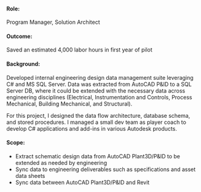 #### Role: 
Program Manager, Solution Architect

#### Outcome:
Saved an estimated 4,000 labor hours in first year of pilot

#### Background:
Developed internal engineering design data management suite leveraging C# and MS SQL Server. Data was extracted from AutoCAD P&ID to a SQL Server DB, where it could be extended with the necessary data across engineering disciplines (Electrical, Instrumentation and Controls, Process Mechanical, Building Mechanical, and Structural). 

For this project, I designed the data flow architecture, database schema, and stored procedures. I managed a small dev team as player coach to develop C# applications and add-ins in various Autodesk products. 

#### Scope:
- Extract schematic design data from AutoCAD Plant3D/P&ID to be extended as needed by engineering
- Sync data to engineering deliverables such as specifications and asset data sheets
- Sync data between AutoCAD Plant3D/P&ID and Revit

